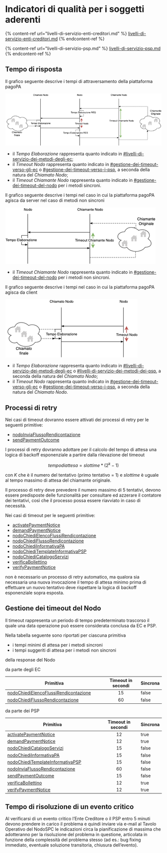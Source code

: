 # Indicatori di qualità per i soggetti aderenti

{% content-ref url="livelli-di-servizio-enti-creditori.md" %}
[livelli-di-servizio-enti-creditori.md](livelli-di-servizio-enti-creditori.md)
{% endcontent-ref %}

{% content-ref url="livelli-di-servizio-psp.md" %}
[livelli-di-servizio-psp.md](livelli-di-servizio-psp.md)
{% endcontent-ref %}

## Tempo di risposta

Il grafico seguente descrive i tempi di attraversamento della piattaforma pagoPA

![](<../../.gitbook/assets/Nuovi LdS-Globale.png>)

* il _Tempo Elaborazione_ rappresenta quanto indicato in [#livelli-di-servizio-dei-metodi-degli-ec](livelli-di-servizio-enti-creditori.md#livelli-di-servizio-dei-metodi-degli-ec "mention");
* il _Timeout Nodo_ rappresenta quanto indicato in [#gestione-dei-timeout-verso-gli-ec](livelli-di-servizio-enti-creditori.md#gestione-dei-timeout-verso-gli-ec "mention") o [#gestione-dei-timeout-verso-i-psp](livelli-di-servizio-psp.md#gestione-dei-timeout-verso-i-psp "mention"), a seconda della natura del _Chiamato Nodo_;
* il _Timeout Chiamante Nodo_ rappresenta quanto indicato in [#gestione-dei-timeout-del-nodo](./#gestione-dei-timeout-del-nodo "mention") per i metodi sincroni.&#x20;

Il grafico seguente descrive i tempi nel caso in cui la piattaforma pagoPA agisca da server nel caso di metodi non sincroni

![](<../../.gitbook/assets/Nuovi LdS-Metodi Sincroni (1).png>)

* il _Timeout Chiamante Nodo_ rappresenta quanto indicato in [#gestione-dei-timeout-del-nodo](./#gestione-dei-timeout-del-nodo "mention") per i metodi non sincroni.&#x20;

Il grafico seguente descrive i tempi nel caso in cui la piattaforma pagoPA agisca da client

![](<../../.gitbook/assets/Nuovi LdS-Timeout del Nodo (1).png>)

* il _Tempo Elaborazione_ rappresenta quanto indicato in [#livelli-di-servizio-dei-metodi-degli-ec](livelli-di-servizio-enti-creditori.md#livelli-di-servizio-dei-metodi-degli-ec "mention") o [#livelli-di-servizio-dei-metodi-dei-psp](livelli-di-servizio-psp.md#livelli-di-servizio-dei-metodi-dei-psp "mention"),  a seconda della natura del _Chiamato Nodo_;
* il _Timeout Nodo_ rappresenta quanto indicato in [#gestione-dei-timeout-verso-gli-ec](livelli-di-servizio-enti-creditori.md#gestione-dei-timeout-verso-gli-ec "mention") o [#gestione-dei-timeout-verso-i-psp](livelli-di-servizio-psp.md#gestione-dei-timeout-verso-i-psp "mention"), a seconda della natura del _Chiamato Nodo._

## Processi di retry

Nei casi di timeout dovranno essere attivati dei processi di retry per le seguenti primitive:

* [nodoInviaFlussoRendicontazione](../primitive.md#nodoinviaflussorendicontazione)
* [sendPaymentOutcome](../primitive.md#sendpaymentoutcome)

I processi di retry dovranno adottare per il calcolo del tempo di attesa una logica di backoff esponenziale a partire dalla rilevazione del timeout

$$tempo di attesa = slot time * (2^k - 1)$$

con _K_ che è il numero del tentativo (primo tentativo = 1) e _slottime_ è uguale al tempo massimo di attesa del chiamante originale.

Il processo di retry deve prevedere il numero massimo di 5 tentativi, devono essere predisposte delle funzionalità per consultare ed azzerare il contatore dei tentativi, così che il processo possa essere riavviato in caso di necessità.

Nei casi di timeout per le seguenti primitive:

* [activatePaymentNotice](../primitive.md#activatepaymentnotice)
* [demandPaymentNotice](../primitive.md#demandpaymentnotice)
* [nodoChiediElencoFlussiRendicontazione](../primitive.md#nodochiedielencoflussirendicontazione)
* [nodoChiediFlussoRendicontazione](../primitive.md#nodochiediflussorendicontazione)
* [nodoChiediInformativaPA](../primitive.md#nodochiediinformativapa)
* [nodoChiediTemplateInformativaPSP](../primitive.md#nodochieditemplateinformativapsp)
* [nodoChiediCatalogoServizi](../primitive.md#nodochiedicatalogoservizi)
* [verificaBollettino](../primitive.md#verificabollettino)
* [verifyPaymentNotice](../primitive.md#verifypaymentnotice)

non è necessario un processo di retry automatico, ma qualora sia necessaria una nuova invocazione il tempo di attesa minimo prima di effettuare un nuovo tentativo deve rispettare la logica di backoff esponenziale sopra esposta.

## Gestione dei timeout del Nodo

Il timeout rappresenta un periodo di tempo predeterminato trascorso il quale una data operazione può essere considerata conclusa da EC e PSP.

Nella tabella seguente sono riportati per ciascuna primitiva

* i tempi minimi di attesa per i metodi sincroni
* i tempi suggeriti di attesa per i metodi non sincroni

della response del Nodo

da parte degli EC

<table><thead><tr><th width="397.44897959183675">Primitiva</th><th width="225" align="center">Timeout in secondi</th><th data-type="checkbox">Sincrona</th></tr></thead><tbody><tr><td><a href="../primitive.md#nodochiedielencoflussirendicontazione">nodoChiediElencoFlussiRendicontazione</a></td><td align="center">15</td><td>false</td></tr><tr><td><a href="../primitive.md#nodochiediflussorendicontazione">nodoChiediFlussoRendicontazione</a></td><td align="center">60</td><td>false</td></tr></tbody></table>

da parte dei PSP

<table><thead><tr><th width="397.44897959183675">Primitiva</th><th width="225" align="center">Timeout in secondi</th><th data-type="checkbox">Sincrona</th></tr></thead><tbody><tr><td><a href="../primitive.md#activatepaymentnotice">activatePaymentNotice</a></td><td align="center">12</td><td>true</td></tr><tr><td><a href="../primitive.md#demandpaymentnotice">demandPaymentNotice</a></td><td align="center">12</td><td>true</td></tr><tr><td><a href="../primitive.md#nodochiedicatalogoservizi">nodoChiediCatalogoServizi</a></td><td align="center">15</td><td>false</td></tr><tr><td><a href="../primitive.md#nodochiediinformativapa">nodoChiediInformativaPA</a></td><td align="center">15</td><td>false</td></tr><tr><td><a href="../primitive.md#nodochieditemplateinformativapsp">nodoChiediTemplateInformativaPSP</a></td><td align="center">15</td><td>false</td></tr><tr><td><a href="../primitive.md#nodoinviaflussorendicontazione">nodoInviaFlussoRendicontazione</a></td><td align="center">60</td><td>false</td></tr><tr><td><a href="../primitive.md#sendpaymentoutcome">sendPaymentOutcome</a></td><td align="center">15</td><td>false</td></tr><tr><td><a href="../primitive.md#verificabollettino">verificaBollettino</a></td><td align="center">12</td><td>true</td></tr><tr><td><a href="../primitive.md#verifypaymentnotice">verifyPaymentNotice</a></td><td align="center">12</td><td>true</td></tr></tbody></table>

## Tempo di risoluzione di un evento critico

Al verificarsi di un evento critico l’Ente Creditore o il PSP entro 5 minuti devono prendere in carico il problema e quindi inviare via e-mail al Tavolo Operativo del NodoSPC le indicazioni circa la pianificazione di massima che adotteranno per la risoluzione del problema in questione, articolata in funzione della complessità del problema stesso (ad es.: bug fixing immediato, eventuale soluzione transitoria, chiusura dell’evento).

